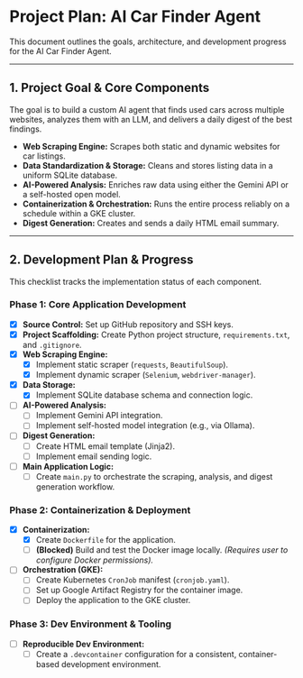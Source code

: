 # Project Plan: AI Car Finder Agent

This document outlines the goals, architecture, and development progress for the AI Car Finder Agent.

---

## 1. Project Goal & Core Components

The goal is to build a custom AI agent that finds used cars across multiple websites, analyzes them with an LLM, and delivers a daily digest of the best findings.

*   **Web Scraping Engine:** Scrapes both static and dynamic websites for car listings.
*   **Data Standardization & Storage:** Cleans and stores listing data in a uniform SQLite database.
*   **AI-Powered Analysis:** Enriches raw data using either the Gemini API or a self-hosted open model.
*   **Containerization & Orchestration:** Runs the entire process reliably on a schedule within a GKE cluster.
*   **Digest Generation:** Creates and sends a daily HTML email summary.

---

## 2. Development Plan & Progress

This checklist tracks the implementation status of each component.

### Phase 1: Core Application Development

*   [x] **Source Control:** Set up GitHub repository and SSH keys.
*   [x] **Project Scaffolding:** Create Python project structure, `requirements.txt`, and `.gitignore`.
*   [x] **Web Scraping Engine:**
    *   [x] Implement static scraper (`requests`, `BeautifulSoup`).
    *   [x] Implement dynamic scraper (`Selenium`, `webdriver-manager`).
*   [x] **Data Storage:**
    *   [x] Implement SQLite database schema and connection logic.
*   [ ] **AI-Powered Analysis:**
    *   [ ] Implement Gemini API integration.
    *   [ ] Implement self-hosted model integration (e.g., via Ollama).
*   [ ] **Digest Generation:**
    *   [ ] Create HTML email template (Jinja2).
    *   [ ] Implement email sending logic.
*   [ ] **Main Application Logic:**
    *   [ ] Create `main.py` to orchestrate the scraping, analysis, and digest generation workflow.

### Phase 2: Containerization & Deployment

*   [x] **Containerization:**
    *   [x] Create `Dockerfile` for the application.
    *   [ ] **(Blocked)** Build and test the Docker image locally. *(Requires user to configure Docker permissions).*
*   [ ] **Orchestration (GKE):**
    *   [ ] Create Kubernetes `CronJob` manifest (`cronjob.yaml`).
    *   [ ] Set up Google Artifact Registry for the container image.
    *   [ ] Deploy the application to the GKE cluster.

### Phase 3: Dev Environment & Tooling

*   [ ] **Reproducible Dev Environment:**
    *   [ ] Create a `.devcontainer` configuration for a consistent, container-based development environment.
